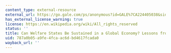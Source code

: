 ```yaml
---
content_type: external-resource
external_url: https://go.gale.com/ps/anonymous?id=GALE%7CA224405038&sid=googleScholar&v=2.1&it=r&linkaccess=abs&issn=00323195&p=AONE&sw=w
has_external_license_warning: true
license: https://en.wikipedia.org/wiki/All_rights_reserved
status: ''
title: Can Welfare States Be Sustained in a Global Economy? Lessons from Scandinavia
uid: 787a0b05-a9fe-4fca-ac6d-bd4617fcada0
wayback_url: ''
---
```

